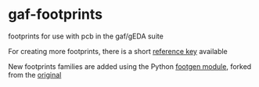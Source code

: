 gaf-footprints
==============

footprints for use with pcb in the gaf/gEDA suite

For creating more footprints, there is a short [reference
key](gEDA-pcb-element-reference.txt) available

New footprints families are added using the Python [footgen module](http://github.com/miloh/footgen.git), forked from the [original](http://github.com/dlharmon/footgen.git) 
